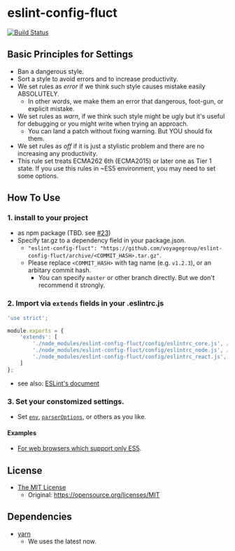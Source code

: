 # eslint-config-fluct

[![Build Status](https://travis-ci.org/voyagegroup/eslint-config-fluct.svg?branch=master)](https://travis-ci.org/voyagegroup/eslint-config-fluct)

## Basic Principles for Settings

- Ban a dangerous style.
- Sort a style to avoid errors and to increase productivity.
- We set rules as _error_ if we think such style causes mistake easily ABSOLUTELY.
  - In other words, we make them an error that dangerous, foot-gun, or explicit mistake.
- We set rules as _warn_,  if we think such style might be ugly
  but it's useful for debugging or you might write when trying an approach.
  - You can land a patch without fixing warning. But YOU should fix them.
- We set rules as _off_ if it is just a stylistic problem and there are no increasing any productivity.
- This rule set treats ECMA262 6th (ECMA2015) or later one as Tier 1 state.
  If you use this rules in ~ES5 environment, you may need to set some options.


## How To Use

### 1. install to your project

- as npm package (TBD. see [#23](https://github.com/voyagegroup/eslint-config-fluct/issues/23))
- Specify tar.gz to a dependency field in your package.json.
  - `"eslint-config-fluct": "https://github.com/voyagegroup/eslint-config-fluct/archive/<COMMIT_HASH>.tar.gz"`.
  - Please replace `<COMMIT_HASH>` with tag name (e.g. `v1.2.3`), or an arbitary commit hash.
    - You can specify `master` or other branch directly. But we don't recommend it strongly.


### 2. Import via `extends` fields in your .eslintrc.js

```javascript
'use strict';

module.exports = {
    'extends': [
        './node_modules/eslint-config-fluct/config/eslintrc_core.js', // for eslint's builtin rules.
        './node_modules/eslint-config-fluct/config/eslintrc_node.js', // for eslint-plugin-node
        './node_modules/eslint-config-fluct/config/eslintrc_react.js', // for eslint-plugin-react
    ]
};
```

- see also: [ESLint's document](http://eslint.org/docs/user-guide/configuring)

### 3. Set your constomized settings.

- Set [`env`](http://eslint.org/docs/user-guide/configuring#specifying-environments),
  [`parserOptions`](http://eslint.org/docs/user-guide/configuring#specifying-parser-options),
  or others as you like.

#### Examples

- [For web browsers which support only ES5](./example/ES5_BROWSER.md).


## License

- [The MIT License](./LICENSE.txt)
  - Original: https://opensource.org/licenses/MIT

 ## Dependencies

- [yarn](https://yarnpkg.com/)
  - We uses the latest now.
